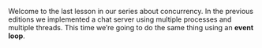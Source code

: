 Welcome to the last lesson in our series about concurrency. In the previous editions we implemented a chat server using multiple processes and multiple threads. This time we’re going to do the same thing using an **event loop**.
